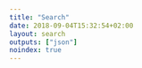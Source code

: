 ```yaml
---
title: "Search"
date: 2018-09-04T15:32:54+02:00
layout: search
outputs: ["json"]
noindex: true
---
```

